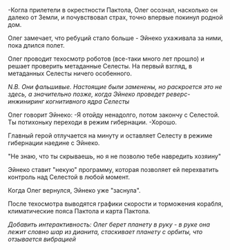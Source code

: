 
-Когла прилетели в окрестности Пактола, Олег осознал, насколько он далеко от Земли, и почувствовал страх, точно впервые покинул родной дом.

Олег замечает, что ребуций стало больше - Эйнеко ухаживала за ними, пока длился полет. 

Олег проводит техосмотр роботов (все-таки много лет прошло) и решает проверить метаданные Селесты. На первый взгляд, в метаданных Селесты ничего особенного.

*N.B. Они фальшивые. Настоящие были заменены, но раскроется это не здесь, а значительно позже, когда Эйнеко проведет реверс-инжиниринг когнитивного ядра Селесты*

Олег говорит Эйнеко:
-Я отойду ненадолго, потом закончу с Селестой. Ты потихоньку переходи в режим гибернации.
-Хорошо.

Главный герой отлучается на минуту и оставляет Селесту в режиме гибернации наедине с Эйнеко. 

"Не знаю, что ты скрываешь, но я не позволю тебе навредить хозяину"

Эйнеко ставит "некую" программу, которая позволяет ей перехватить контроль над Селестой в любой момент.

Когда Олег вернулся, Эйнеко уже "заснула".

После техосмотра выводятся графики скорости и торможения корабля, климатические пояса Пактола и карта Пактола. 

*Добавить интерактивность: Олег берет планету в руку - в руке она лежит словно шар из дианита, стаскивает планету с орбиты, что отзывается вибрацией*